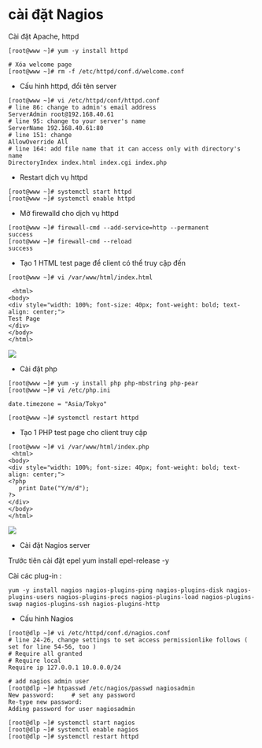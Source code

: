 # cài đặt Nagios

Cài đặt Apache, httpd
```
[root@www ~]# yum -y install httpd

# Xóa welcome page
[root@www ~]# rm -f /etc/httpd/conf.d/welcome.conf
```
- Cấu hình httpd, đổi tên server
```
[root@www ~]# vi /etc/httpd/conf/httpd.conf
# line 86: change to admin's email address
ServerAdmin root@192.168.40.61
# line 95: change to your server's name
ServerName 192.168.40.61:80
# line 151: change
AllowOverride All
# line 164: add file name that it can access only with directory's name
DirectoryIndex index.html index.cgi index.php
```

- Restart dịch vụ httpd
```
[root@www ~]# systemctl start httpd 
[root@www ~]# systemctl enable httpd 
```
- Mở firewalld cho dịch vụ httpd
```
[root@www ~]# firewall-cmd --add-service=http --permanent 
success
[root@www ~]# firewall-cmd --reload 
success
```
- Tạo 1 HTML test page để client có thể truy cập đến 
```
[root@www ~]# vi /var/www/html/index.html

 <html>
<body>
<div style="width: 100%; font-size: 40px; font-weight: bold; text-align: center;">
Test Page
</div>
</body>
</html>
```

<img src="https://i.imgur.com/Ahg6pBk.png">


- Cài đặt php
```
[root@www ~]# yum -y install php php-mbstring php-pear
[root@www ~]# vi /etc/php.ini

date.timezone = "Asia/Tokyo"

[root@www ~]# systemctl restart httpd 
```
- Tạo 1 PHP test page cho client truy cập
```
[root@www ~]# vi /var/www/html/index.php
 <html>
<body>
<div style="width: 100%; font-size: 40px; font-weight: bold; text-align: center;">
<?php
   print Date("Y/m/d");
?>
</div>
</body>
</html>
```

<img src="https://i.imgur.com/G6bEWtU.png">


- Cài đặt Nagios server

Trước tiên cài đặt epel yum install epel-release -y

Cài các plug-in :
```
yum -y install nagios nagios-plugins-ping nagios-plugins-disk nagios-plugins-users nagios-plugins-procs nagios-plugins-load nagios-plugins-swap nagios-plugins-ssh nagios-plugins-http
```

- Cấu hình Nagios
```
[root@dlp ~]# vi /etc/httpd/conf.d/nagios.conf
# line 24-26, change settings to set access permissionlike follows ( set for line 54-56, too )
# Require all granted
# Require local
Require ip 127.0.0.1 10.0.0.0/24

# add nagios admin user
[root@dlp ~]# htpasswd /etc/nagios/passwd nagiosadmin 
New password:     # set any password
Re-type new password:
Adding password for user nagiosadmin

[root@dlp ~]# systemctl start nagios 
[root@dlp ~]# systemctl enable nagios 
[root@dlp ~]# systemctl restart httpd 
```

